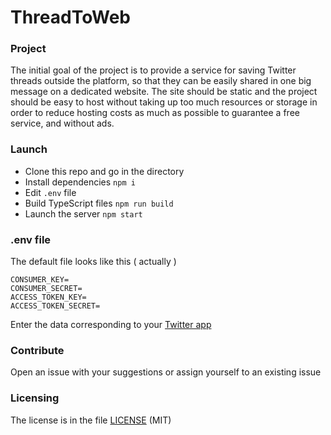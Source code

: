 # ThreadToWeb

### Project
The initial goal of the project is to provide a service for saving Twitter threads outside the platform, so that they can be easily shared in one big message on a dedicated website.
The site should be static and the project should be easy to host without taking up too much resources or storage in order to reduce hosting costs as much as possible to guarantee a free service, and without ads.

### Launch
* Clone this repo and go in the directory
* Install dependencies `npm i`
* Edit `.env` file
* Build TypeScript files `npm run build`
* Launch the server `npm start`

### .env file
The default file looks like this ( actually )
```env
CONSUMER_KEY=
CONSUMER_SECRET=
ACCESS_TOKEN_KEY=
ACCESS_TOKEN_SECRET=
```
Enter the data corresponding to your [Twitter app](https://developer.twitter.com/en/apps)

### Contribute
Open an issue with your suggestions or assign yourself to an existing issue

### Licensing
The license is in the file [LICENSE](https://github.com/Aomitsu/twthread/blob/master/LICENSE) (MIT)
